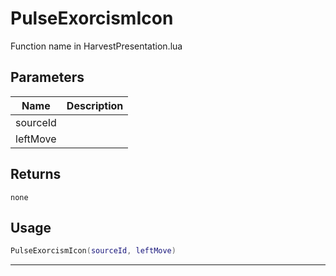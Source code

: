 # PulseExorcismIcon

Function name in HarvestPresentation.lua

## Parameters

| Name     | Description |
| -------- | ----------- |
| sourceId |             |
| leftMove |             |

## Returns

`none`

## Usage

```lua
PulseExorcismIcon(sourceId, leftMove)
```

---
